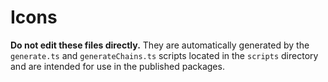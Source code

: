 # Icons

**Do not edit these files directly.** They are automatically generated by the `generate.ts` and `generateChains.ts` scripts located in the `scripts` directory and are intended for use in the published packages.